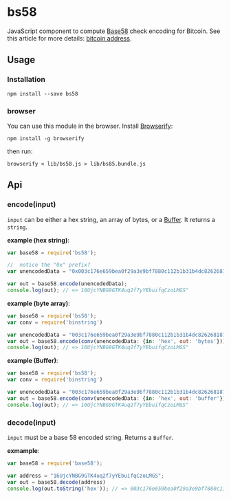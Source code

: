 bs58
===

JavaScript component to compute [Base58](https://en.bitcoin.it/wiki/Base58Check_encoding) check encoding for Bitcoin. See this article for more details: [bitcoin address](http://procbits.com/2013/08/27/generating-a-bitcoin-address-with-javascript).


Usage
-----

### Installation

    npm install --save bs58

### browser

You can use this module in the browser. Install [Browserify](https://github.com/substack/node-browserify):

    npm install -g browserify

then run:

    browserify < lib/bs58.js > lib/bs85.bundle.js


Api
---

### encode(input)

`input` can be either a hex string, an array of bytes, or a [Buffer](http://nodejs.org/api/buffer.html). It returns a `string`.

**example (hex string)**:

```js
var base58 = require('bs58');

//  notice the "0x" prefix?
var unencodedData = "0x003c176e659bea0f29a3e9bf7880c112b1b31b4dc826268187"; 

var out = base58.encode(unencodedData);
console.log(out); // => 16UjcYNBG9GTK4uq2f7yYEbuifqCzoLMGS"
```

**example (byte array)**:

```js
var base58 = require('bs58');
var conv = require('binstring')

var unencodedData = "003c176e659bea0f29a3e9bf7880c112b1b31b4dc826268187";
var out = base58.encode(conv(unencodedData: {in: 'hex', out: 'bytes'}));
console.log(out); // => 16UjcYNBG9GTK4uq2f7yYEbuifqCzoLMGS"
```

**example (Buffer)**:

```js
var base58 = require('bs58');
var conv = require('binstring')

var unencodedData = "003c176e659bea0f29a3e9bf7880c112b1b31b4dc826268187";
var out = base58.encode(conv(unencodedData: {in: 'hex', out: 'buffer'}));
console.log(out); // => 16UjcYNBG9GTK4uq2f7yYEbuifqCzoLMGS"
```


### decode(input)

`input` must be a base 58 encoded string. Returns a `Buffer`.

**exmample**:

```js
var base58 = require('base58');

var address = "16UjcYNBG9GTK4uq2f7yYEbuifqCzoLMGS";
var out = base58.decode(address)
console.log(out.toString('hex')); // => 003c176e659bea0f29a3e9bf7880c112b1b31b4dc826268187
```







